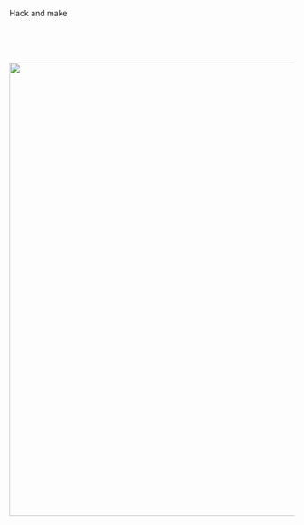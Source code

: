 Hack and make

<br><br><br>


<a href="https://cloud.githubusercontent.com/assets/39191/6432252/6d3f5cc4-bfff-11e4-9e33-9c06284188ac.png"><img src="https://cloud.githubusercontent.com/assets/39191/6432252/6d3f5cc4-bfff-11e4-9e33-9c06284188ac.png" height=800></a>
